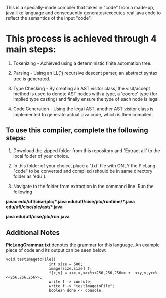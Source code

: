 This is a specially-made compiler that takes in "code" from a made-up, java-like language 
and consequently generates/executes real java code to reflect the semantics of the input "code".

This process is achieved through 4 main steps:
==============================================

1. Tokenizing - Achieved using a deterministic finite automation tree.

2. Parsing - Using an LL(1) recursive descent parser, an abstract syntax tree is generated.

3. Type Checking - By creating an AST visitor class, the visit/accept method is used to denote AST nodes with a type, a 'coerce' type (for implied type casting) and finally ensure the type of each node is legal.

4. Code Generation - Using the legal AST, another AST visitor class is implemented to generate actual java code, which is then compiled.

To use this compiler, complete the following steps:
---------------------------------------------------

1. Download the zipped folder from this repository and 'Extract all' to the local folder of your choice. 

2. In this folder of your choice, place a '.txt' file with ONLY the PicLang "code" to be converted and compiled (should be in same directory folder as 'edu').

3. Navigate to the folder from extraction in the command line. Run the following 

**javac edu/ufl/cise/plc/\*.java edu/ufl/cise/plc/runtime/\*.java edu/ufl/cise/plc/ast/\*.java**

**java edu/ufl/cise/plc/run.java**

Additional Notes
----------------

**PicLangGrammar.txt** denotes the grammar for this language. An example piece of code and its output can be seen below:

```
void testImagetoFile()
                   int size = 500;
				   image[size,size] f;
				   f[x,y] = <<x,x,x>>%<<256,256,256>> +  <<y,y,y>>%<<256,256,256>>;
				   write f -> console;
				   write f -> "testImagetoFile";
				   boolean done <- console;
           
```

